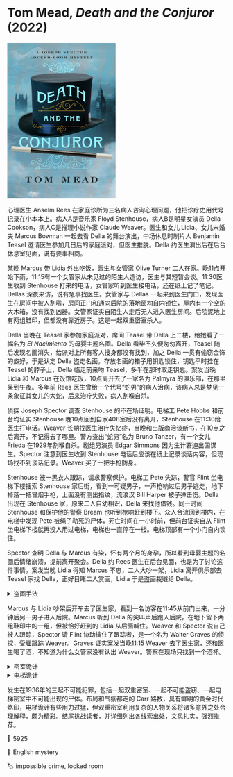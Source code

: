 # Tom Mead, <i>Death and the Conjuror</i> (2022)

<img src=images/2022_cover.jpg width=250/>

心理医生 Anselm Rees 在家庭诊所为三名病人咨询心理问题，他把诊疗史用代号记录在小本本上。病人A是音乐家 Floyd Stenhouse，病人B是明星女演员 Della Cookson，病人C是推理小说作家 Claude Weaver。医生和女儿 Lidia、女儿未婚夫 Marcus Bowman 一起去看 Della 的舞台演出，中场休息时制片人 Benjamin Teasel 邀请医生参加几日后的家庭派对，但医生推脱。Della 约医生演出后在后台休息室见面，说有要事相商。

某晚 Marcus 带 Lidia 外出吃饭，医生与女管家 Olive Turner 二人在家。晚11点开始下雨，11:15有一个女管家从未见过的陌生人造访，医生与其短暂会谈。11:30医生收到 Stenhouse 打来的电话，女管家听到医生接电话，还在纸上记了笔记。Dellas 深夜来访，说有急事找医生。女管家与 Dellas 一起来到医生门口，发现医生在房间中被人割喉，房间正门和通向后院的落地窗均自内锁住，屋内有一个空的大木箱，没有找到凶器。女管家证实自陌生人走后无人进入医生房间。后院泥地上有两组鞋印，但都没有靠近房子。这是一起双重密室杀人。

Della 当晚在 Teasel 家参加家庭派对，席间 Teasel 带 Della 上二楼，给她看了一幅名为 *El Nacimiento* 的母婴主题名画。Della 看毕不久便匆匆离开，Teasel 随后发现名画消失，给派对上所有客人搜身都没有找到，加之 Della 一贯有偷窃金饰的癖好，于是认定 Della 盗走名画。存放名画的箱子用钥匙锁住，钥匙平时挂在 Teasel 的脖子上，Della 临走前亲吻 Teasel，多半在那时取走钥匙。案发当晚 Lidia 和 Marcus 在饭馆吃饭，10点离开去了一家名为 Palmyra 的俱乐部，在那里呆到午夜。多年前 Rees 医生曾给一个代号“蛇男”的病人治病，该病人总是梦见一条象征其女儿的大蛇，后来治疗失败，病人割喉自杀。

侦探 Joseph Spector 调查 Stenhouse 的不在场证明。电梯工 Pete Hobbs 和前台均证实 Stenhouse 晚10点回到自家408室后没有离开，Stenhouse 在11:30给医生打电话。Weaver 长期找医生治疗失忆症，当晚和出版商洽谈新书，在10点之后离开，不记得去了哪里。警方查出“蛇男”名为 Bruno Tanzer，有一个女儿 Frieda 在1929年割喉自杀。剧组男演员 Edgar Simmons 因为生计窘迫出国谋生。Spector 注意到医生收到 Stenhouse 电话后应该在纸上记录谈话内容，但现场找不到谈话记录。Weaver 买了一把手枪防身。

Stenhouse 被一黑衣人跟踪，请求警察保护。电梯工 Pete 失踪，警官 Flint 坐电梯下楼搜索 Stenhouse 家后街，看到一可疑男子，一声枪响过后男子逃走，地下掉落一把冒烟手枪，上面没有测出指纹，流浪汉 Bill Harper 被子弹击伤。Della 出现在 Stenhouse 家，原来二人自幼相识，Della 来找他借钱。同一时间 Stenhouse 和保护他的警察 Bream 也听到枪响赶到楼下。众人合流回到楼内，在电梯中发现 Pete 被绳子勒死的尸体，死亡时间在一小时前，但前台证实自从 Flint 坐电梯下楼就再没人用过电梯，电梯也一直停在一楼。电梯顶部有一个小门自内锁住。

Spector 查明 Della 与 Marcus 有染，怀有两个月的身孕，所以看到母婴主题的名画后情绪崩溃，提前离开聚会。Della 约 Rees 医生在后台见面，也是为了讨论这件事情。案发当晚 Lidia 得知 Marcus 不忠，二人大吵一架，Lidia 离开俱乐部去 Teasel 家找 Della，正好目睹二人赏画，Lidia 于是盗画栽赃给 Della。

<details><summary>盗画手法</summary>
Lidia 趁与 Teasel 跳舞的机会取走其脖子上的钥匙。Lidia 把画从画框中切下，把画框切成小条从窗户丢到外面，带着画离开聚会，再处理掉外面的画框碎片。只有受邀参加聚会的客人被搜身。Lidia 后来把画藏在 Marcus 的汽车顶篷里。
</details>

Marcus 与 Lidia 吵架后开车去了医生家，看到一名访客在11:45从前门出来，一分钟后另一男子进入后院。Marcus 听到 Della 的尖叫声后跑入后院，在地下留下两组鞋印中的一组，但被恰好赶到的 Lidia 从后面喊住。Weaver 和 Spector 说自己被人跟踪，Spector 请 Flint 协助擒住了跟踪者，是一个名为 Walter Graves 的侦探，受雇跟踪 Weaver。Graves 证实案发当晚11:15 Weaver 去了医生家，还和医生喝了酒，不知道为什么女管家没有认出 Weaver。警察在现场只找到一个酒杯。

<details><summary>密室诡计</summary>
Weaver 有外遇，以失忆为借口搪塞妻子问题，妻子让他去找 Rees 医生治疗。Weaver 雇了演员 Edgar Simmons 冒充自己看病，所以医生和女管家在案发日之前看到的 Weaver 并不是其本人，当晚看到的陌生人才是 Weaver。Stenhouse 在11点下雨前从后院落地窗进入医生家，所以没在地下留下鞋印。Stenhouse 在医生酒中下药使其昏迷，正要下手时 Weaver 来访，Stenhouse 将昏迷的医生藏在大木箱里，自己冒充医生与 Weaver 见面。Weaver 走后 Stenhouse 杀死医生。Stenhouse 提前安排了 Pete 给医生家打电话，自己接电话伪造不在场证明。随后 Della 来访，Stenhouse 走落地窗到后院，用鞋带把落地窗把手从外面捆住，自己藏在一处凹陷处。Della 和女管家从里面打不开落地窗，看见钥匙在锁孔里，误以为落地窗自内锁住。Stenhouse 等 Della 和女管家离开房间后，再走落地窗回到房间，伺机从前门离开，临走时拿走屋内的酒杯和记录纸。Stenhouse 冒充有心理问题找医生看病，是为了有机会接近医生，其杀人动机是为了替情人 Frieda 报仇。
</details>

<details><summary>电梯诡计</summary>
Stenhouse 把 Pete 迷晕放在五楼屋顶，脖子上套了一个绳圈，绳子另一头系在电梯上，电梯停在四楼。Flint 坐电梯下楼时绳圈收紧，将 Pete 勒死，尸体吊在电梯通道中，一段时间后绳子因为承受不住尸体重量断开，尸体从电梯顶部小门掉入电梯中。Stenhouse 事先在小门后面装了橡皮绳，所以小门会自动关闭。Stenhouse 在家里安装了一个装置，可以从屋内触发门铃，他趁 Bream 在门口查看时把手枪从窗口扔下，手枪触地时射出子弹击中流浪汉。Stenhouse 在发现尸体时伺机锁上小门。
</details>

发生在1936年的三起不可能犯罪，包括一起双重密室、一起不可能盗窃、一起电梯密室中不可能出现的尸体。布局和气氛都走的 Carr 路数，具有鲜明的黄金时代烙印，电梯诡计有些用力过猛，但双重密室利用复杂的人物关系将诸多意外之处合理解释，颇为精彩。结尾挑战读者，并详细列出各线索出处，文风扎实，强烈推荐。

:link: 5925

:file_folder: English mystery

:label: impossible crime, locked room
